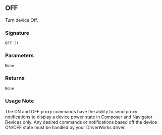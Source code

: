 ## OFF

Turn device Off.


### Signature

`OFF ()`


### Parameters

`None`


### Returns

`None
`

### Usage Note

The ON and OFF proxy commands have the ability to send proxy notifications to display a device power state in Composer and Navigator Devices only. Any desired commands or notifications based off the device ON/OFF state must be handled by your DriverWorks driver.